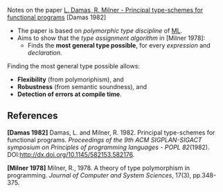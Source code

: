 Notes on the paper [L. Damas, R. Milner - Principal type-schemes for functional programs](http://steshaw.org/hm/milner-damas.pdf) [Damas 1982]

- The paper is based on *polymorphic type discipline* of [ML](http://www.cs.unc.edu/~stotts/144/ML/).
- Aims to show that the *type assignment algorithm* in [Milner 1978]:
  - Finds the **most general type possible**, for every *expression* and *declaration*.

Finding the most general type possible allows:

- **Flexibility** (from polymoriphism), and
- **Robustness** (from semantic soundness), and
- **Detection of errors at compile time**.

## References

**[Damas 1982]** Damas, L. and Milner, R. 1982. Principal type-schemes for functional programs. *Proceedings of the 9th ACM SIGPLAN-SIGACT symposium on Principles of programming languages - POPL 82*(1982). DOI:http://dx.doi.org/10.1145/582153.582176.

**[Milner 1978]** Milner, R., 1978. A theory of type polymorphism in programming. *Journal of Computer and System Sciences*, 17(3), pp.348-375.

